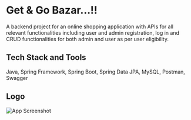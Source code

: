 # Get & Go Bazar...!!

A backend project for an online shopping application with APIs for all relevant functionalities including user and admin registration, log in and CRUD functionalities for both admin and user as per user eligibility. 


## Tech Stack and Tools

Java, 
Spring Framework,
Spring Boot,
Spring Data JPA,
MySQL,
Postman,
Swagger




## Logo

![App Screenshot](https://roshan-patro.github.io/images/Get_Go_Bazar...!!.png)
